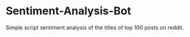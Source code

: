 # Sentiment-Analysis-Bot
Simple script sentiment analysis of the titles of top 100 posts on reddit.
